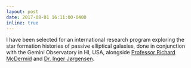 ```yaml
---
layout: post
date: 2017-08-01 16:11:00-0400
inline: true
---
```


I have been selected for an international research program exploring the star formation histories of passive elliptical galaxies, done in conjunction with the Gemini Observatory in HI, USA, alongside [Professor Richard McDermid](https://scholar.google.com.au/citations?hl=en&user=GpxBbP4AAAAJ) and [Dr. Inger Jørgensen](https://scholar.google.com.au/citations?hl=en&user=DnO9FaEAAAAJ).
